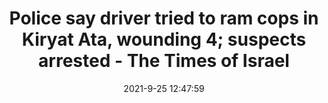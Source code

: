 ---
"title": "Police say driver tried to ram cops in Kiryat Ata, wounding 4; suspects arrested - The Times of Israel"
"date": "2021-9-25 12:47:59"
"feed_name": "GOOGLENEWSCONSTRUCTION"
"feed_website": "https://news.google.com/search?q=construction%2Bincident&hl=en-US&gl=US&ceid=US:en"
"feed_rss": "https://news.google.com/rss/search?q=construction%2Bincident&hl=en-US&gl=US&ceid=US:en"
"link": "https://www.timesofisrael.com/police-say-driver-tried-to-ram-cops-in-kiryat-ata-wounding-4-suspects-arrested/"
"file": "_posts/2021-1-1-0c666d2c49111947cf2e1f66cf13e867f757811f.md"
"accident": "0"
"drilling": "0"
"dead": "0"
"injured": "0"
"where": "unknown site"
---